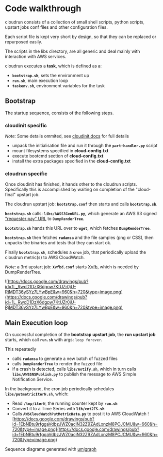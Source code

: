 # Code walkthrough #
cloudrun consists of a collection of small shell scripts, python scripts, upstart jobs conf files and other configuration files.

Each script file is kept very short by design, so that they can be replaced or repurposed easily.

The scripts in the libs directory, are all generic and deal mainly with interaction with AWS services.

cloudrun executes a **task**, which is defined as a:
  * **`bootstrap.sh`**, sets the environment up
  * **`run.sh`**, main execution loop
  * **`taskenv.sh`**, environment variables for the task


## Bootstrap ##
The startup sequence, consists of the following steps.
### cloudinit specific ###
_Note:_ Some details ommited, see [cloudinit docs](https://help.ubuntu.com/community/CloudInit) for full details
  * unpack the initialisation file and run it through the **`part-handler.py`** script
  * mount filesystems specified in **cloud-config.txt**
  * execute bootcmd section of **cloud-config.txt**
  * install the extra packages specified in the **cloud-config.txt**
### cloudrun specific ###
Once cloudinit has finished, it hands other to the cloudrun scripts.
Specifically this is accomplished by waiting on completion of the "cloud-final" upstart job.

The cloudrun upstart job: **`bootstrap.conf`** then starts and calls **`bootstrap.sh`**.

**`bootstrap.sh`** calls: **`libs/AWSS3GenURL.py`**, which generate an AWS S3 signed ["requester pay" URL](http://docs.amazonwebservices.com/AmazonDevPay/latest/DevPayDeveloperGuide/S3RequesterPays.html) to **`DumpRenderTree`**.

**`bootstrap.sh`** hands this URL over to **`wget`**, which fetches **`DumpRenderTree`**.

**`bootstrap.sh`** then fetches **`radamsa`** and the file samples (png or CSS), then unpacks the binaries and tests that they can start ok.

Finally **`bootstrap.sh`**, schedules a **`cron`** job, that periodically upload the cloudrun metric(s) to AWS CloudWatch.

_Note:_ a 3rd upstart job: **`Xvfbd.conf`** starts [Xvfb](http://en.wikipedia.org/wiki/Xvfb), which is needed by DumpRenderTree.

![https://docs.google.com/drawings/pub?id=1L_RwcD1DzX6dgpw7KtUZr0jU-RjMDT36ySYz7LYwBpE&w=960&h=720&type=image.png](https://docs.google.com/drawings/pub?id=1L_RwcD1DzX6dgpw7KtUZr0jU-RjMDT36ySYz7LYwBpE&w=960&h=720&type=image.png)

## Main Execution loop ##

On successful completion of the **bootstrap upstart job**, the **run upstart job** starts, which call **`run.sh`** with args: `loop forever`.

This repeatedly
  * calls **`radamsa`** to generate a new batch of fuzzed files
  * calls **`DumpRenderTree`** to render the fuzzed file
  * if a crash is detected, calls **`libs/notify.sh`**, which in turn calls **`libs/AWSSNSPublish.py`** to publish the message to AWS Simple Notification Service.

In the background, the cron job periodically schedules **`libs/putmetricIterN.sh`**, which:
  * Read **`/tmp/iterN`**, the running counter kept by **`run.sh`**
  * Convert it to a Time Series with **`lib/cnt2TS.sh`**
  * Calls **`AWSCloudWatchPutMetricData.py`** to post it to AWS CloudWatch
![https://docs.google.com/drawings/pub?id=1EbNBtu9rfggaVdbzJWZ0aciN32Z9ZAdLxnzM8PCJCMU&w=960&h=720&type=image.png](https://docs.google.com/drawings/pub?id=1EbNBtu9rfggaVdbzJWZ0aciN32Z9ZAdLxnzM8PCJCMU&w=960&h=720&type=image.png)

Sequence diagrams generated with [umlgraph](http://www.umlgraph.org/)